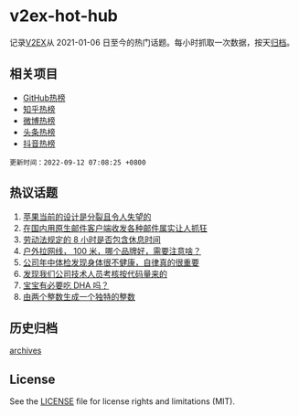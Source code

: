 # v2ex-hot-hub

 记录[V2EX](https://www.v2ex.com/)从 2021-01-06 日至今的热门话题。每小时抓取一次数据，按天[归档](archives)。
 
 ## 相关项目

- [GitHub热榜](https://github.com/lonnyzhang423/github-hot-hub)
- [知乎热榜](https://github.com/lonnyzhang423/zhihu-hot-hub)
- [微博热榜](https://github.com/lonnyzhang423/weibo-hot-hub)
- [头条热榜](https://github.com/lonnyzhang423/toutiao-hot-hub)
- [抖音热榜](https://github.com/lonnyzhang423/douyin-hot-hub)


 `更新时间：2022-09-12 07:08:25 +0800`

## 热议话题

1. [苹果当前的设计是分裂且令人失望的](https://www.v2ex.com/t/879228)
1. [在国内用原生邮件客户端收发各种邮件属实让人抓狂](https://www.v2ex.com/t/879244)
1. [劳动法规定的 8 小时是否包含休息时间](https://www.v2ex.com/t/879258)
1. [户外拉网线， 100 米，哪个品牌好，需要注意啥？](https://www.v2ex.com/t/879275)
1. [公司年中体检发现身体很不健康，自律真的很重要](https://www.v2ex.com/t/879278)
1. [发现我们公司技术人员考核按代码量来的](https://www.v2ex.com/t/879296)
1. [宝宝有必要吃 DHA 吗？](https://www.v2ex.com/t/879232)
1. [由两个整数生成一个独特的整数](https://www.v2ex.com/t/879280)

## 历史归档

[archives](archives)

## License

See the [LICENSE](LICENSE) file for license rights and limitations (MIT).
